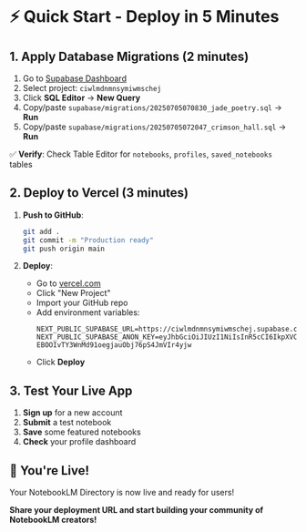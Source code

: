 # ⚡ Quick Start - Deploy in 5 Minutes

## 1. Apply Database Migrations (2 minutes)

1. Go to [Supabase Dashboard](https://app.supabase.com)
2. Select project: `ciwlmdnmnsymiwmschej`
3. Click **SQL Editor** → **New Query**
4. Copy/paste `supabase/migrations/20250705070830_jade_poetry.sql` → **Run**
5. Copy/paste `supabase/migrations/20250705072047_crimson_hall.sql` → **Run**

✅ **Verify**: Check Table Editor for `notebooks`, `profiles`, `saved_notebooks` tables

## 2. Deploy to Vercel (3 minutes)

1. **Push to GitHub**:
   ```bash
   git add .
   git commit -m "Production ready"
   git push origin main
   ```

2. **Deploy**:
   - Go to [vercel.com](https://vercel.com)
   - Click "New Project"
   - Import your GitHub repo
   - Add environment variables:
     ```
     NEXT_PUBLIC_SUPABASE_URL=https://ciwlmdnmnsymiwmschej.supabase.co
     NEXT_PUBLIC_SUPABASE_ANON_KEY=eyJhbGciOiJIUzI1NiIsInR5cCI6IkpXVCJ9.eyJpc3MiOiJzdXBhYmFzZSIsInJlZiI6ImNpd2xtZG5tbnN5bWl3bXNjaGVqIiwicm9sZSI6ImFub24iLCJpYXQiOjE3NTE2OTQzNjMsImV4cCI6MjA2NzI3MDM2M30.Ri_L-EBOOIvTY3WnMd91oegjauObj76pS4JmVIr4yjw
     ```
   - Click **Deploy**

## 3. Test Your Live App

1. **Sign up** for a new account
2. **Submit** a test notebook
3. **Save** some featured notebooks
4. **Check** your profile dashboard

## 🎉 You're Live!

Your NotebookLM Directory is now live and ready for users!

**Share your deployment URL and start building your community of NotebookLM creators!**